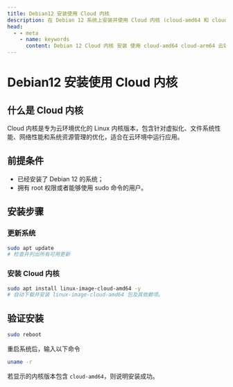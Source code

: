 ```yaml
---
title: Debian12 安装使用 Cloud 内核
description: 在 Debian 12 系统上安装并使用 Cloud 内核 (cloud-amd64 和 cloud-arm64)，提升性能和云端兼容性。
head:
  - - meta
    - name: keywords
      content: Debian 12 Cloud 内核 安装 使用 cloud-amd64 cloud-arm64 云端优化 内核升级 ARM 架构
---
```


# Debian12 安装使用 Cloud 内核

## 什么是 Cloud 内核

Cloud 内核是专为云环境优化的 Linux 内核版本，包含针对虚拟化、文件系统性能、网络性能和系统资源管理的优化，适合在云环境中运行应用。

## 前提条件

- 已经安装了 Debian 12 的系统；
- 拥有 root 权限或者能够使用 sudo 命令的用户。

## 安装步骤

### 更新系统

```sh
sudo apt update
# 检查并列出所有可用更新
```

### 安装 Cloud 内核

```sh
sudo apt install linux-image-cloud-amd64 -y
# 自动下载并安装 linux-image-cloud-amd64 包及其依赖项。
```

## 验证安装

```sh
sudo reboot
```

重启系统后，输入以下命令

```sh
uname -r
```

若显示的内核版本包含 `cloud-amd64`，则说明安装成功。
